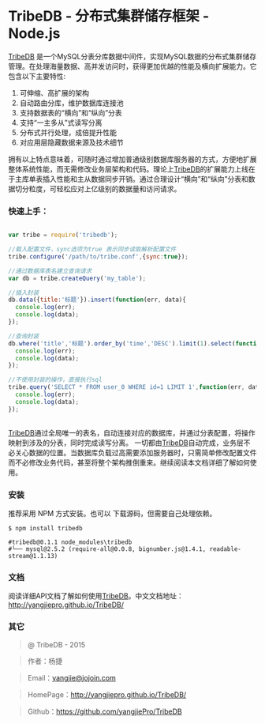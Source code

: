 TribeDB - 分布式集群储存框架 - Node.js
=======

[TribeDB](http://yangjiepro.github.io/TribeDB/) 是一个MySQL分表分库数据中间件，实现MySQL数据的分布式集群储存管理。在处理海量数据、高并发访问时，获得更加优越的性能及横向扩展能力。它包含以下主要特性:

1. 可伸缩、高扩展的架构
2. 自动路由分库，维护数据库连接池
3. 支持数据表的“横向”和“纵向”分表
4. 支持“一主多从”式读写分离
5. 分布式并行处理，成倍提升性能
6. 对应用层隐藏数据来源及技术细节

拥有以上特点意味着，可随时通过增加普通级别数据库服务器的方式，方便地扩展整体系统性能，而无需修改业务层架构和代码。理论上[TribeDB](http://yangjiepro.github.io/TribeDB/)的扩展能力上线在于主库单表插入性能和主从数据同步开销。通过合理设计“横向”和“纵向”分表和数据切分粒度，可轻松应对上亿级别的数据量和访问请求。

### 快速上手：

```javascript

var tribe = require('tribedb');

//载入配置文件，sync选项为true 表示同步读取解析配置文件
tribe.configure('/path/to/tribe.conf',{sync:true});

//通过数据库表名建立查询请求
var db = tribe.createQuery('my_table');

//插入封装
db.data({title:'标题'}).insert(function(err, data){
  console.log(err);
  console.log(data);
});

//查询封装
db.where('title','标题').order_by('time','DESC').limit(1).select(function(err, data){
  console.log(err);
  console.log(data);
});

//不使用封装的操作，直接执行sql
tribe.query('SELECT * FROM user_0 WHERE id=1 LIMIT 1',function(err, data){
  console.log(err);
  console.log(data);
});
    
```

[TribeDB](http://yangjiepro.github.io/TribeDB/)通过全局唯一的表名，自动连接对应的数据库，并通过分表配置，将操作映射到涉及的分表，同时完成读写分离。 一切都由[TribeDB](http://yangjiepro.github.io/TribeDB/)自动完成，业务层不必关心数据的位置。当数据库负载过高需要添加服务器时，只需简单修改配置文件而不必修改业务代码，甚至将整个架构推倒重来。继续阅读本文档详细了解如何使用。

### 安装

推荐采用 NPM 方式安装。也可以 下载源码，但需要自己处理依赖。

```shell
$ npm install tribedb

#tribedb@0.1.1 node_modules\tribedb
#└── mysql@2.5.2 (require-all@0.0.8, bignumber.js@1.4.1, readable-stream@1.1.13)
```

### 文档

阅读详细API文档了解如何使用[TribeDB](http://yangjiepro.github.io/TribeDB/)。中文文档地址：http://yangjiepro.github.io/TribeDB/

### 其它

> @ TribeDB - 2015 

> 作者：杨捷 

> Email：yangjie@jojoin.com 

> HomePage：http://yangjiepro.github.io/TribeDB/

> Github：https://github.com/yangjiePro/TribeDB


